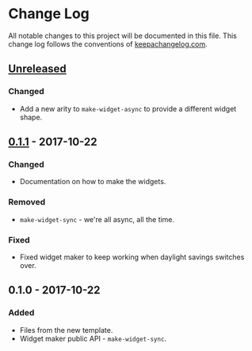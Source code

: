 # Change Log
All notable changes to this project will be documented in this file. This change log follows the conventions of [keepachangelog.com](http://keepachangelog.com/).

## [Unreleased]
### Changed
- Add a new arity to `make-widget-async` to provide a different widget shape.

## [0.1.1] - 2017-10-22
### Changed
- Documentation on how to make the widgets.

### Removed
- `make-widget-sync` - we're all async, all the time.

### Fixed
- Fixed widget maker to keep working when daylight savings switches over.

## 0.1.0 - 2017-10-22
### Added
- Files from the new template.
- Widget maker public API - `make-widget-sync`.

[Unreleased]: https://github.com/your-name/prismofeverything/compare/0.1.1...HEAD
[0.1.1]: https://github.com/your-name/prismofeverything/compare/0.1.0...0.1.1
